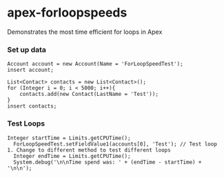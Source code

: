 # apex-forloopspeeds
Demonstrates the most time efficient for loops in Apex

### Set up data

    Account account = new Account(Name = 'ForLoopSpeedTest');
    insert account;
    
    List<Contact> contacts = new List<Contact>();
    for (Integer i = 0; i < 5000; i++){
        contacts.add(new Contact(LastName = 'Test'));
    }
    insert contacts;
    
### Test Loops

    Integer startTime = Limits.getCPUTime();
	  ForLoopSpeedTest.setFieldValue1(accounts[0], 'Test'); // Test loop 1. Change to different method to test different loops
	  Integer endTime = Limits.getCPUTime();
	  System.debug('\n\nTime spend was: ' + (endTime - startTime) + '\n\n');
